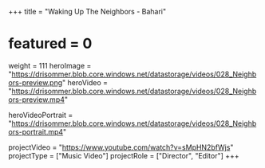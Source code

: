 +++
title = "Waking Up The Neighbors - Bahari"
# featured = 0
weight = 111
heroImage = "https://drisommer.blob.core.windows.net/datastorage/videos/028_Neighbors-preview.png"
heroVideo = "https://drisommer.blob.core.windows.net/datastorage/videos/028_Neighbors-preview.mp4"

heroVideoPortrait = "https://drisommer.blob.core.windows.net/datastorage/videos/028_Neighbors-portrait.mp4"

projectVideo = "https://www.youtube.com/watch?v=sMpHN2bfWjs"
projectType = ["Music Video"]
projectRole = ["Director", "Editor"]
+++

